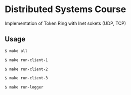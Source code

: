 # Distributed Systems Course

Implementation of Token Ring with Inet sokets (UDP, TCP)  
  
## Usage

```bash
$ make all  

$ make run-client-1

$ make run-client-2

$ make run-client-3

$ make run-logger
``` 
